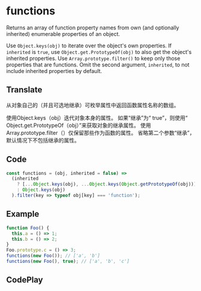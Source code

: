 # functions

Returns an array of function property names from own (and optionally inherited) enumerable properties of an object.

Use `Object.keys(obj)` to iterate over the object's own properties.
If `inherited` is `true`, use `Object.get.PrototypeOf(obj)` to also get the object's inherited properties.
Use `Array.prototype.filter()` to keep only those properties that are functions.
Omit the second argument, `inherited`, to not include inherited properties by default.

## Translate

从对象自己的（并且可选地继承）可枚举属性中返回函数属性名称的数组。

使用Object.keys（obj）迭代对象本身的属性。
如果“继承”为“ true”，则使用“ Object.get.PrototypeOf（obj）”来获取对象的继承属性。
使用Array.prototype.filter（）仅保留那些作为函数的属性。
省略第二个参数“继承”，默认情况下不包括继承的属性。

## Code

```js
const functions = (obj, inherited = false) =>
  (inherited
    ? [...Object.keys(obj), ...Object.keys(Object.getPrototypeOf(obj))]
    : Object.keys(obj)
  ).filter(key => typeof obj[key] === 'function');
```

## Example

```js
function Foo() {
  this.a = () => 1;
  this.b = () => 2;
}
Foo.prototype.c = () => 3;
functions(new Foo()); // ['a', 'b']
functions(new Foo(), true); // ['a', 'b', 'c']
```

## CodePlay

<template>
  <code-play codeplay-id="" />
</template>
